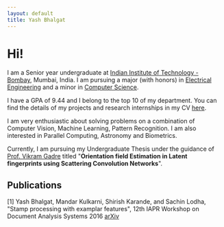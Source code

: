 ```yaml
---
layout: default
title: Yash Bhalgat
---
```


# Hi!


I am a Senior year undergraduate at [Indian Institute of Technology - Bombay](https://www.iitb.ac.in), Mumbai, India. I am pursuing a major (with honors) in [Electrical Engineering](https://www.ee.iitb.ac.in) and a minor in [Computer Science](https://www.cse.iitb.ac.in).

I have a GPA of 9.44 and I belong to the top 10 of my department. You can find the details of my projects and research internships in my CV [here](https://yashbhalgat.github.io/CV_YashBhalgat.pdf).

I am very enthusiastic about solving problems on a combination of Computer Vision, Machine Learning, Pattern Recognition. I am also interested in Parallel Computing, Astronomy and Biometrics.

Currently, I am pursuing my Undergraduate Thesis under the guidance of [Prof. Vikram Gadre](https://www.ee.iitb.ac.in/wiki/faculty/vmgadre) titled "**Orientation field Estimation in Latent fingerprints using Scattering Convolution Networks**".


## Publications

[1] Yash Bhalgat, Mandar Kulkarni, Shirish Karande, and Sachin Lodha, "Stamp processing with examplar features", 12th IAPR Workshop on Document Analysis Systems 2016 [arXiv](https://arxiv.org/abs/1609.05001)
